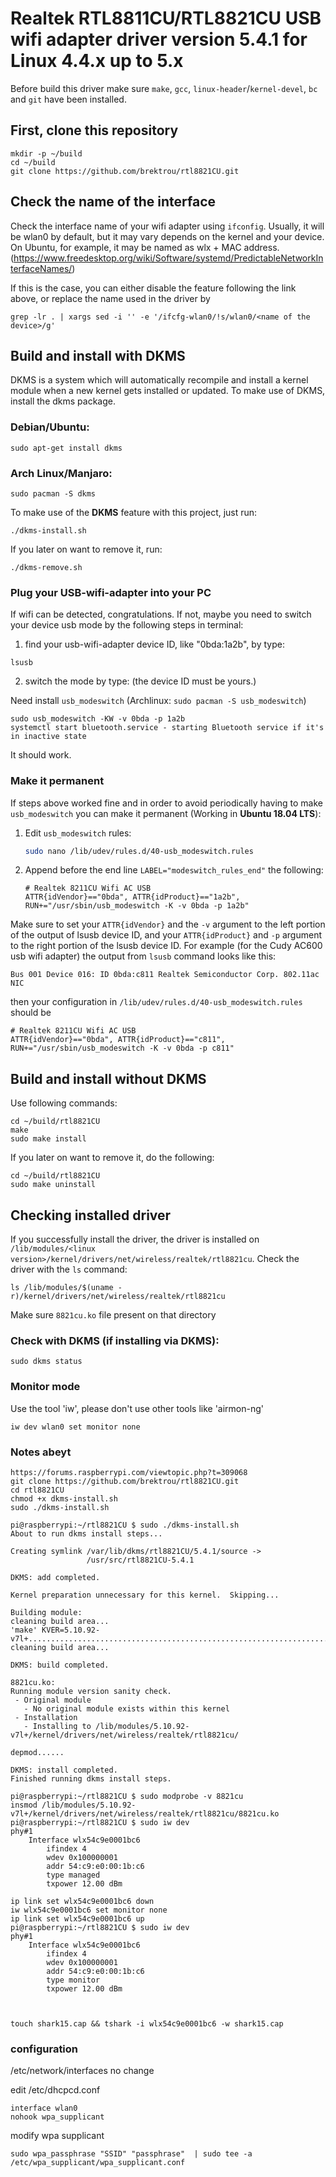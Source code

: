 # Realtek RTL8811CU/RTL8821CU USB wifi adapter driver version 5.4.1 for Linux 4.4.x up to 5.x

Before build this driver make sure `make`, `gcc`, `linux-header`/`kernel-devel`, `bc` and `git` have been installed.

## First, clone this repository
```
mkdir -p ~/build
cd ~/build
git clone https://github.com/brektrou/rtl8821CU.git
```
## Check the name of the interface

Check the interface name of your wifi adapter using `ifconfig`. Usually, it will be wlan0 by default, but it may vary depends on the kernel and your device. On Ubuntu, for example, it may be named as wlx + MAC address. (https://www.freedesktop.org/wiki/Software/systemd/PredictableNetworkInterfaceNames/) 

If this is the case, you can either disable the feature following the link above, or replace the name used in the driver by

```
grep -lr . | xargs sed -i '' -e '/ifcfg-wlan0/!s/wlan0/<name of the device>/g'
```

## Build and install with DKMS

DKMS is a system which will automatically recompile and install a kernel module when a new kernel gets installed or updated. To make use of DKMS, install the dkms package.

### Debian/Ubuntu:
```
sudo apt-get install dkms
```
### Arch Linux/Manjaro:
```
sudo pacman -S dkms
```
To make use of the **DKMS** feature with this project, just run:
```
./dkms-install.sh
```
If you later on want to remove it, run:
```
./dkms-remove.sh
```

### Plug your USB-wifi-adapter into your PC
If wifi can be detected, congratulations.
If not, maybe you need to switch your device usb mode by the following steps in terminal:
1. find your usb-wifi-adapter device ID, like "0bda:1a2b", by type:
```
lsusb
```
2. switch the mode by type: (the device ID must be yours.)

Need install `usb_modeswitch` (Archlinux: `sudo pacman -S usb_modeswitch`)
```
sudo usb_modeswitch -KW -v 0bda -p 1a2b
systemctl start bluetooth.service - starting Bluetooth service if it's in inactive state
```

It should work.

### Make it permanent

If steps above worked fine and in order to avoid periodically having to make `usb_modeswitch` you can make it permanent (Working in **Ubuntu 18.04 LTS**):

1. Edit `usb_modeswitch` rules:

   ```bash
   sudo nano /lib/udev/rules.d/40-usb_modeswitch.rules
   ```

2. Append before the end line `LABEL="modeswitch_rules_end"` the following:

   ```
   # Realtek 8211CU Wifi AC USB
   ATTR{idVendor}=="0bda", ATTR{idProduct}=="1a2b", RUN+="/usr/sbin/usb_modeswitch -K -v 0bda -p 1a2b"
   ```   
Make sure to set your `ATTR{idVendor}` and the `-v` argument to the left portion of the output of lsusb device ID, and your `ATTR{idProduct}` and `-p` argument to the right portion of the lsusb device ID. For example (for the Cudy AC600 usb wifi adapter) the output from `lsusb` command looks like this:

   ```
   Bus 001 Device 016: ID 0bda:c811 Realtek Semiconductor Corp. 802.11ac NIC
   ```
   
then your configuration in `/lib/udev/rules.d/40-usb_modeswitch.rules` should be 

   ```
   # Realtek 8211CU Wifi AC USB
   ATTR{idVendor}=="0bda", ATTR{idProduct}=="c811", RUN+="/usr/sbin/usb_modeswitch -K -v 0bda -p c811"
   ```   


## Build and install without DKMS
Use following commands:
```
cd ~/build/rtl8821CU
make
sudo make install
```
If you later on want to remove it, do the following:
```
cd ~/build/rtl8821CU
sudo make uninstall
```
## Checking installed driver
If you successfully install the driver, the driver is installed on `/lib/modules/<linux version>/kernel/drivers/net/wireless/realtek/rtl8821cu`. Check the driver with the `ls` command:
```
ls /lib/modules/$(uname -r)/kernel/drivers/net/wireless/realtek/rtl8821cu
```
Make sure `8821cu.ko` file present on that directory

### Check with **DKMS** (if installing via **DKMS**):

``
sudo dkms status
``

### Monitor mode
Use the tool 'iw', please don't use other tools like 'airmon-ng'
```
iw dev wlan0 set monitor none
```





### Notes abeyt
```
https://forums.raspberrypi.com/viewtopic.php?t=309068
git clone https://github.com/brektrou/rtl8821CU.git
cd rtl8821CU
chmod +x dkms-install.sh
sudo ./dkms-install.sh

pi@raspberrypi:~/rtl8821CU $ sudo ./dkms-install.sh 
About to run dkms install steps...

Creating symlink /var/lib/dkms/rtl8821CU/5.4.1/source ->
                 /usr/src/rtl8821CU-5.4.1

DKMS: add completed.

Kernel preparation unnecessary for this kernel.  Skipping...

Building module:
cleaning build area...
'make' KVER=5.10.92-v7l+..................................................................................................................................
cleaning build area...

DKMS: build completed.

8821cu.ko:
Running module version sanity check.
 - Original module
   - No original module exists within this kernel
 - Installation
   - Installing to /lib/modules/5.10.92-v7l+/kernel/drivers/net/wireless/realtek/rtl8821cu/

depmod......

DKMS: install completed.
Finished running dkms install steps.

pi@raspberrypi:~/rtl8821CU $ sudo modprobe -v 8821cu
insmod /lib/modules/5.10.92-v7l+/kernel/drivers/net/wireless/realtek/rtl8821cu/8821cu.ko 
pi@raspberrypi:~/rtl8821CU $ sudo iw dev
phy#1
	Interface wlx54c9e0001bc6
		ifindex 4
		wdev 0x100000001
		addr 54:c9:e0:00:1b:c6
		type managed
		txpower 12.00 dBm

ip link set wlx54c9e0001bc6 down
iw wlx54c9e0001bc6 set monitor none
ip link set wlx54c9e0001bc6 up
pi@raspberrypi:~/rtl8821CU $ sudo iw dev
phy#1
	Interface wlx54c9e0001bc6
		ifindex 4
		wdev 0x100000001
		addr 54:c9:e0:00:1b:c6
		type monitor
		txpower 12.00 dBm
		
		

touch shark15.cap && tshark -i wlx54c9e0001bc6 -w shark15.cap

```

### configuration
/etc/network/interfaces no change

edit /etc/dhcpcd.conf
```
interface wlan0
nohook wpa_supplicant
```
modify wpa supplicant 
```
sudo wpa_passphrase "SSID" "passphrase"  | sudo tee -a /etc/wpa_supplicant/wpa_supplicant.conf

```


